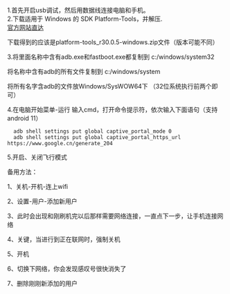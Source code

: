 1.首先开启usb调试，然后用数据线连接电脑和手机。  
2.下载适用于 Windows 的 SDK Platform-Tools，并解压.  
   [官方网站直达](https://developer.android.com/studio/releases/platform-tools.html)      
 
 下载得到的应该是platform-tools_r30.0.5-windows.zip文件（版本可能不同）  
    
3.将里面名称中含有adb.exe和fastboot.exe都复制到 c:/windows/system32

   将名称中含有adb的所有文件复制到 c:/windows/system
   
   将所有名字含adb的文件放Windows/SysWOW64下
   （32位系统执行前两个即可）
   
4.在电脑开始菜单-运行 输入cmd，打开命令提示符，依次输入下面语句（支持android 11）

 ```
   adb shell settings put global captive_portal_mode 0
   adb shell settings put global captive_portal_https_url https://www.google.cn/generate_204
```

5.开启、关闭飞行模式

备用方法：

1、关机-开机-连上wifi

2、设置-用户-添加新用户

3、此时会出现和刚刷机完以后那样需要网络连接，一直点下一步，让手机连接网络

4、关键，当进行到正在联网时，强制关机

5、开机

6、切换下网络，你会发现感叹号很快消失了

7、删除刚刚新添加的用户
